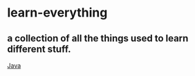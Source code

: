 # learn-everything
a collection of all the things used to learn different stuff.
---
[Java](https://github.com/pranayteja-g/learn-everything/tree/main/Java)
